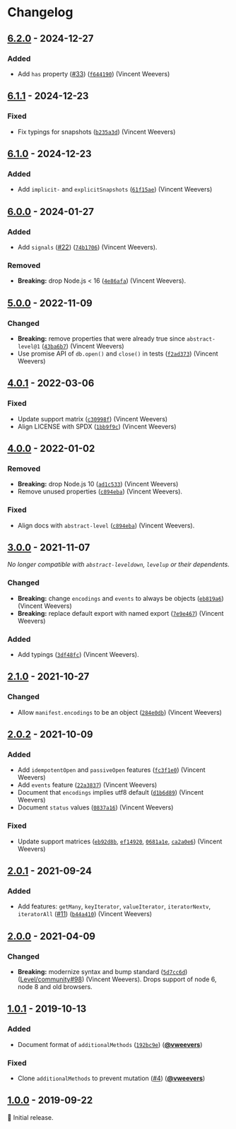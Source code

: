 # Changelog

## [6.2.0] - 2024-12-27

### Added

- Add `has` property ([#33](https://github.com/Level/supports/issues/33)) ([`f644190`](https://github.com/Level/supports/commit/f644190)) (Vincent Weevers)

## [6.1.1] - 2024-12-23

### Fixed

- Fix typings for snapshots ([`b235a3d`](https://github.com/Level/supports/commit/b235a3d)) (Vincent Weevers)

## [6.1.0] - 2024-12-23

### Added

- Add `implicit-` and `explicitSnapshots` ([`61f15ae`](https://github.com/Level/supports/commit/61f15ae)) (Vincent Weevers)

## [6.0.0] - 2024-01-27

### Added

- Add `signals` ([#22](https://github.com/Level/supports/issues/22)) ([`74b1706`](https://github.com/Level/supports/commit/74b1706)) (Vincent Weevers).

### Removed

- **Breaking:** drop Node.js < 16 ([`4e86afa`](https://github.com/Level/supports/commit/4e86afa)) (Vincent Weevers).

## [5.0.0] - 2022-11-09

### Changed

- **Breaking:** remove properties that were already true since `abstract-level@1` ([`43ba6b7`](https://github.com/Level/supports/commit/43ba6b7)) (Vincent Weevers)
- Use promise API of `db.open()` and `close()` in tests ([`f2ad373`](https://github.com/Level/supports/commit/f2ad373)) (Vincent Weevers)

## [4.0.1] - 2022-03-06

### Fixed

- Update support matrix ([`c30998f`](https://github.com/Level/supports/commit/c30998f)) (Vincent Weevers)
- Align LICENSE with SPDX ([`1bb9f9c`](https://github.com/Level/supports/commit/1bb9f9c)) (Vincent Weevers)

## [4.0.0] - 2022-01-02

### Removed

- **Breaking:** drop Node.js 10 ([`ad1c533`](https://github.com/Level/supports/commit/ad1c533)) (Vincent Weevers)
- Remove unused properties ([`c894eba`](https://github.com/Level/supports/commit/c894eba)) (Vincent Weevers).

### Fixed

- Align docs with `abstract-level` ([`c894eba`](https://github.com/Level/supports/commit/c894eba)) (Vincent Weevers).

## [3.0.0] - 2021-11-07

_No longer compatible with `abstract-leveldown`, `levelup` or their dependents._

### Changed

- **Breaking:** change `encodings` and `events` to always be objects ([`eb819a6`](https://github.com/Level/supports/commit/eb819a6)) (Vincent Weevers)
- **Breaking:** replace default export with named export ([`7e9e467`](https://github.com/Level/supports/commit/7e9e467)) (Vincent Weevers)

### Added

- Add typings ([`3df48fc`](https://github.com/Level/supports/commit/3df48fc)) (Vincent Weevers).

## [2.1.0] - 2021-10-27

### Changed

- Allow `manifest.encodings` to be an object ([`284e0db`](https://github.com/Level/supports/commit/284e0db)) (Vincent Weevers)

## [2.0.2] - 2021-10-09

### Added

- Add `idempotentOpen` and `passiveOpen` features ([`fc3f1e0`](https://github.com/Level/supports/commit/fc3f1e0)) (Vincent Weevers)
- Add `events` feature ([`22a3837`](https://github.com/Level/supports/commit/22a3837)) (Vincent Weevers)
- Document that `encodings` implies utf8 default ([`d1b6d89`](https://github.com/Level/supports/commit/d1b6d89)) (Vincent Weevers)
- Document `status` values ([`0837a16`](https://github.com/Level/supports/commit/0837a16)) (Vincent Weevers)

### Fixed

- Update support matrices ([`eb92d8b`](https://github.com/Level/supports/commit/eb92d8b), [`ef14920`](https://github.com/Level/supports/commit/ef14920), [`0681a1e`](https://github.com/Level/supports/commit/0681a1e), [`ca2a0e6`](https://github.com/Level/supports/commit/ca2a0e6)) (Vincent Weevers)

## [2.0.1] - 2021-09-24

### Added

- Add features: `getMany`, `keyIterator`, `valueIterator`, `iteratorNextv`, `iteratorAll` ([#11](https://github.com/Level/supports/issues/11)) ([`b44a410`](https://github.com/Level/supports/commit/b44a410)) (Vincent Weevers)

## [2.0.0] - 2021-04-09

### Changed

- **Breaking:** modernize syntax and bump standard ([`5d7cc6d`](https://github.com/Level/supports/commit/5d7cc6d)) ([Level/community#98](https://github.com/Level/community/issues/98)) (Vincent Weevers). Drops support of node 6, node 8 and old browsers.

## [1.0.1] - 2019-10-13

### Added

- Document format of `additionalMethods` ([`192bc9e`](https://github.com/Level/supports/commit/192bc9e)) ([**@vweevers**](https://github.com/vweevers))

### Fixed

- Clone `additionalMethods` to prevent mutation ([#4](https://github.com/Level/supports/issues/4)) ([**@vweevers**](https://github.com/vweevers))

## [1.0.0] - 2019-09-22

:seedling: Initial release.

[6.2.0]: https://github.com/Level/supports/releases/tag/v6.2.0

[6.1.1]: https://github.com/Level/supports/releases/tag/v6.1.1

[6.1.0]: https://github.com/Level/supports/releases/tag/v6.1.0

[6.0.0]: https://github.com/Level/supports/releases/tag/v6.0.0

[5.0.0]: https://github.com/Level/supports/releases/tag/v5.0.0

[4.0.1]: https://github.com/Level/supports/releases/tag/v4.0.1

[4.0.0]: https://github.com/Level/supports/releases/tag/v4.0.0

[3.0.0]: https://github.com/Level/supports/releases/tag/v3.0.0

[2.1.0]: https://github.com/Level/supports/releases/tag/v2.1.0

[2.0.2]: https://github.com/Level/supports/releases/tag/v2.0.2

[2.0.1]: https://github.com/Level/supports/releases/tag/v2.0.1

[2.0.0]: https://github.com/Level/supports/releases/tag/v2.0.0

[1.0.1]: https://github.com/Level/supports/releases/tag/v1.0.1

[1.0.0]: https://github.com/Level/supports/releases/tag/v1.0.0
